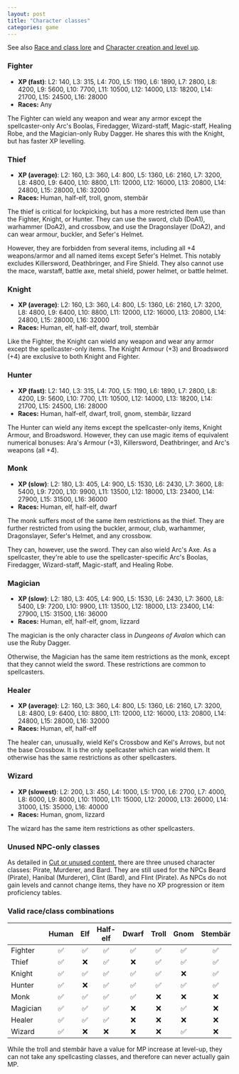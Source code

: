 ```yaml
---
layout: post
title: "Character classes"
categories: game
---
```


See also [Race and class lore](../lore/race-and-class.html) and
[Character creation and level up](../game/character-creation-and-level.html).

### Fighter

* __XP (fast)__: L2: 140, L3: 315, L4: 700, L5: 1190, L6: 1890, L7: 2800,
L8: 4200, L9: 5600, L10: 7700, L11: 10500, L12: 14000, L13: 18200,
L14: 21700, L15: 24500, L16: 28000
* __Races:__ Any

The Fighter can wield any weapon and wear any armor except the spellcaster-only
Arc's Boolas, Firedagger, Wizard-staff, Magic-staff, Healing Robe, and the
Magician-only Ruby Dagger. He shares this with the Knight, but has faster XP
levelling.

### Thief

* __XP (average)__: L2: 160, L3: 360, L4: 800, L5: 1360, L6: 2160, L7: 3200,
L8: 4800, L9: 6400, L10: 8800, L11: 12000, L12: 16000, L13: 20800, L14: 24800,
L15: 28000, L16: 32000
* __Races:__ Human, half-elf, troll, gnom, stemb&auml;r

The thief is critical for lockpicking, but has a more restricted item use than
the Fighter, Knight, or Hunter. They can use the sword, club (DoA1), warhammer
(DoA2), and crossbow, and use the Dragonslayer (DoA2), and can wear armour,
buckler, and Sefer's Helmet.

However, they are forbidden from several items, including all +4 weapons/armor
and all named items except Sefer's Helmet. This notably excludes Killersword,
Deathbringer, and Fire Shield.  They also cannot use the mace, warstaff, battle
axe, metal shield, power helmet, or battle helmet.

### Knight

* __XP (average)__: L2: 160, L3: 360, L4: 800, L5: 1360, L6: 2160, L7: 3200,
L8: 4800, L9: 6400, L10: 8800, L11: 12000, L12: 16000, L13: 20800, L14: 24800,
L15: 28000, L16: 32000
* __Races:__ Human, elf, half-elf, dwarf, troll, stemb&auml;r

Like the Fighter, the Knight can wield any weapon and wear any armor except the
spellcaster-only items. The Knight Armour (+3) and Broadsword (+4) are exclusive
to both Knight and Fighter.

### Hunter

* __XP (fast)__: L2: 140, L3: 315, L4: 700, L5: 1190, L6: 1890, L7: 2800,
L8: 4200, L9: 5600, L10: 7700, L11: 10500, L12: 14000, L13: 18200,
L14: 21700, L15: 24500, L16: 28000
* __Races:__ Human, half-elf, dwarf, troll, gnom, stemb&auml;r, lizzard

The Hunter can wield any items except the spellcaster-only items, Knight Armour,
and Broadsword. However, they can use magic items of equivalent numerical
bonuses: Ara's Armour (+3), Killersword, Deathbringer, and Arc's weapons (all
+4).

### Monk

* __XP (slow)__: L2: 180, L3: 405, L4: 900, L5: 1530, L6: 2430, L7: 3600,
L8: 5400, L9: 7200, L10: 9900, L11: 13500, L12: 18000, L13: 23400, L14: 27900,
L15: 31500, L16: 36000
* __Races:__ Human, elf, half-elf, dwarf

The monk suffers most of the same item restrictions as the thief. They are
further restricted from using the buckler, armour, club, warhammer,
Dragonslayer, Sefer's Helmet, and any crossbow.

They can, however, use the sword. They can also wield Arc's Axe. As a
spellcaster, they're able to use the spellcaster-specific Arc's Boolas,
Firedagger, Wizard-staff, Magic-staff, and Healing Robe.

### Magician

* __XP (slow)__: L2: 180, L3: 405, L4: 900, L5: 1530, L6: 2430, L7: 3600,
L8: 5400, L9: 7200, L10: 9900, L11: 13500, L12: 18000, L13: 23400, L14: 27900,
L15: 31500, L16: 36000
* __Races:__ Human, elf, half-elf, gnom, lizzard

The magician is the only character class in _Dungeons of Avalon_ which can use
the Ruby Dagger.

Otherwise, the Magician has the same item restrictions as the monk, except that
they cannot wield the sword. These restrictions are common to spellcasters.

### Healer

* __XP (average)__: L2: 160, L3: 360, L4: 800, L5: 1360, L6: 2160, L7: 3200,
L8: 4800, L9: 6400, L10: 8800, L11: 12000, L12: 16000, L13: 20800, L14: 24800,
L15: 28000, L16: 32000
* __Races:__ Human, elf, half-elf

The healer can, unusually, wield Kel's Crossbow and Kel's Arrows, but not the
base Crossbow. It is the only spellcaster which can wield them. It otherwise has
the same restrictions as other spellcasters.

### Wizard

* __XP (slowest)__: L2: 200, L3: 450, L4: 1000, L5: 1700, L6: 2700, L7: 4000,
L8: 6000, L9: 8000, L10: 11000, L11: 15000, L12: 20000, L13: 26000, L14: 31000,
L15: 35000, L16: 40000
* __Races:__ Human, gnom, lizzard

The wizard has the same item restrictions as other spellcasters.

### Unused NPC-only classes

As detailed in [Cut or unused content](../secrets/unused-content.html), there
are three unused character classes: Pirate, Murderer, and Bard. They are still
used for the NPCs Beard (Pirate), Hanibal (Murderer), Clint (Bard), and Flint
(Pirate). As NPCs do not gain levels and cannot change items, they have no XP
progression or item proficiency tables.

### Valid race/class combinations

|         |Human|Elf|Half-elf|Dwarf|Troll|Gnom|Stemb&auml;r|Lizzard |
|---------|:---:|:-:|:------:|:---:|:---:|:--:|:----------:|:------:|
|Fighter  | :white_check_mark: |:white_check_mark:|  :white_check_mark:   | :white_check_mark: | :white_check_mark: |:white_check_mark: |    :white_check_mark:     |  :white_check_mark:   |
|Thief    | :white_check_mark: |:x:|  :white_check_mark:   | :x: | :white_check_mark: |:white_check_mark: |    :white_check_mark:     |  :x:   |
|Knight   | :white_check_mark: |:white_check_mark:|  :white_check_mark:   | :white_check_mark: | :white_check_mark: |:x: |    :white_check_mark:     |  :x:   |
|Hunter   | :white_check_mark: |:x:|  :white_check_mark:   | :white_check_mark: | :white_check_mark: |:white_check_mark: |    :white_check_mark:     |  :white_check_mark:   |
|Monk     | :white_check_mark: |:white_check_mark:|  :white_check_mark:   | :white_check_mark: | :x: |:x: |    :x:     |  :x:   |
|Magician | :white_check_mark: |:white_check_mark:|  :white_check_mark:   | :x: | :x: |:white_check_mark: |    :x:     |  :white_check_mark:   |
|Healer   | :white_check_mark: |:white_check_mark:|  :white_check_mark:   | :x: | :x: |:x: |    :x:     |  :x:   |
|Wizard   | :white_check_mark: |:x:|  :x:   | :x: | :x: |:white_check_mark: |    :x:     |  :white_check_mark:   |

While the troll and stemb&auml;r have a value for MP increase at level-up, they
can not take any spellcasting classes, and therefore can never actually gain MP.
